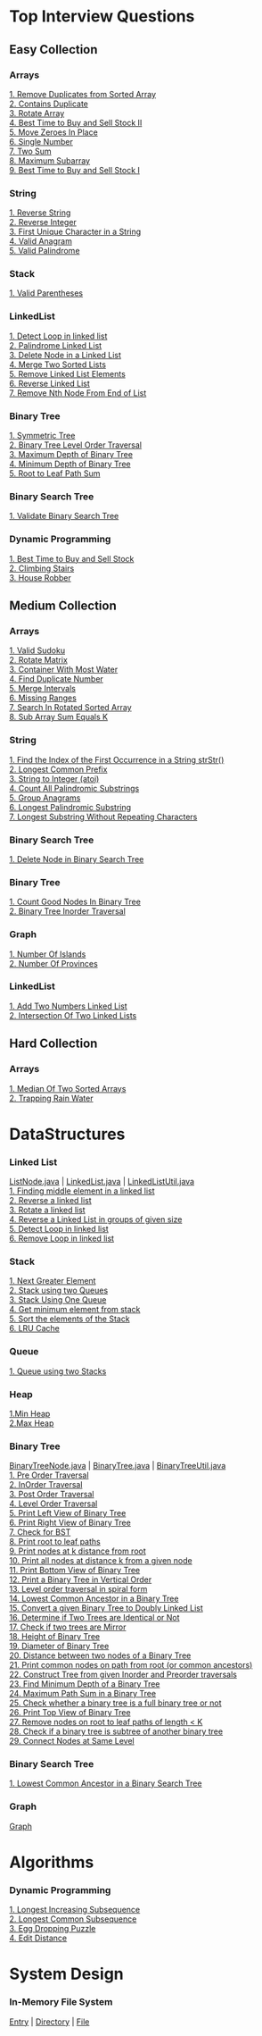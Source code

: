 # Top Interview Questions

## Easy Collection

### Arrays
[1. Remove Duplicates from Sorted Array](src/main/java/practise/top/easy/array/RemoveDuplicatesInPlace.java) <br/>
[2. Contains Duplicate](src/main/java/practise/top/easy/array/ContainsDuplicate.java) <br/>
[3. Rotate Array](src/main/java/practise/top/easy/array/RotateArray.java) <br/>
[4. Best Time to Buy and Sell Stock II](src/main/java/practise/top/easy/array/BestTimeToBuyAndSellStock2.java) <br/>
[5. Move Zeroes In Place](src/main/java/practise/top/easy/array/MoveZeroesInPlace.java) <br/>
[6. Single Number](src/main/java/practise/top/easy/array/SingleNumber.java) <br/>
[7. Two Sum](src/main/java/practise/top/easy/array/TwoSum.java) <br/>
[8. Maximum Subarray](src/main/java/practise/top/easy/array/MaximumSubarray.java) <br/>
[9. Best Time to Buy and Sell Stock I](src/main/java/practise/top/easy/array/BestTimeToBuyAndSellStock1.java) <br/>

### String
[1. Reverse String](src/main/java/practise/top/easy/string/ReverseString.java) <br/>
[2. Reverse Integer](src/main/java/practise/top/easy/string/ReverseInteger.java) <br/>
[3. First Unique Character in a String](src/main/java/practise/top/easy/string/FirstUniqueCharacter.java) <br/>
[4. Valid Anagram](src/main/java/practise/top/easy/string/ValidAnagram.java) <br/>
[5. Valid Palindrome](src/main/java/practise/top/easy/string/ValidPalindrome.java) <br/>

### Stack
[1. Valid Parentheses](src/main/java/practise/top/easy/stack/ValidParentheses.java) <br/>

### LinkedList
[1. Detect Loop in linked list](src/main/java/practise/datastructures/linkedlist/DetectLoopInLinkedList.java) <br/>
[2. Palindrome Linked List](src/main/java/practise/top/easy/linkedlist/CheckLinkedListPalindrome.java) <br/>
[3. Delete Node in a Linked List](src/main/java/practise/top/easy/linkedlist/DeleteNode.java) <br/>
[4. Merge Two Sorted Lists](src/main/java/practise/top/easy/linkedlist/MergeTwoLists.java) <br/>
[5. Remove Linked List Elements](src/main/java/practise/top/easy/linkedlist/RemoveLinkedListElements.java) <br/>
[6. Reverse Linked List](src/main/java/practise/top/easy/linkedlist/ReverseLinkedList.java) <br/>
[7. Remove Nth Node From End of List](src/main/java/practise/top/easy/linkedlist/RemoveNthNodeFromEnd.java) <br/>

### Binary Tree
[1. Symmetric Tree](src/main/java/practise/top/easy/binarytree/IsSymmetric.java) <br/>
[2. Binary Tree Level Order Traversal](src/main/java/practise/top/easy/binarytree/LevelsUsingLevelOrderTraversal.java) <br/>
[3. Maximum Depth of Binary Tree](src/main/java/practise/top/easy/binarytree/MaxDepth.java) <br/>
[4. Minimum Depth of Binary Tree](src/main/java/practise/top/easy/binarytree/MinDepth.java) <br/>
[5. Root to Leaf Path Sum](src/main/java/practise/top/easy/binarytree/RootToLeafPathSum.java) <br/>

### Binary Search Tree
[1. Validate Binary Search Tree](src/main/java/practise/top/easy/bst/ValidateBST.java) <br/>

### Dynamic Programming
[1. Best Time to Buy and Sell Stock](src/main/java/practise/top/easy/dp/BestTimeToBuyAndSellStock.java) <br/>
[2. Climbing Stairs](src/main/java/practise/top/easy/dp/ClimbStairs.java) <br/>
[3. House Robber](src/main/java/practise/top/easy/dp/HouseRobber.java) <br/>


## Medium Collection

### Arrays
[1. Valid Sudoku](src/main/java/practise/top/medium/array/ValidSudoku.java) <br/>
[2. Rotate Matrix](src/main/java/practise/top/medium/array/RotateMatrix.java) <br/>
[3. Container With Most Water](src/main/java/practise/top/medium/array/ContainerWithMostWater.java) <br/>
[4. Find Duplicate Number](src/main/java/practise/top/medium/array/FindDuplicateNumber.java) <br/>
[5. Merge Intervals](src/main/java/practise/top/medium/array/MergeIntervals.java) <br/>
[6. Missing Ranges](src/main/java/practise/top/medium/array/MissingRanges.java) <br/>
[7. Search In Rotated Sorted Array](src/main/java/practise/top/medium/array/SearchInRotatedSortedArray.java) <br/>
[8. Sub Array Sum Equals K](src/main/java/practise/top/medium/array/SubarraySumEqualsK.java) <br/>

### String
[1. Find the Index of the First Occurrence in a String strStr()](src/main/java/practise/top/medium/string/StrStr.java) <br/>
[2. Longest Common Prefix](src/main/java/practise/top/medium/string/LongestCommonPrefix.java) <br/>
[3. String to Integer (atoi)](src/main/java/practise/top/medium/string/StringToInteger.java) <br/>
[4. Count All Palindromic Substrings](src/main/java/practise/top/medium/string/CountAllPalindromicSubstrings.java) <br/>
[5. Group Anagrams](src/main/java/practise/top/medium/string/GroupAnagrams.java) <br/>
[6. Longest Palindromic Substring](src/main/java/practise/top/medium/string/LongestPalindromicSubstring.java) <br/>
[7. Longest Substring Without Repeating Characters](src/main/java/practise/top/medium/string/LongestSubstringWithoutRepeatingCharacters.java) <br/>

### Binary Search Tree
[1. Delete Node in Binary Search Tree](src/main/java/practise/top/medium/bst/DeleteNodeInBST.java) <br/>

### Binary Tree
[1. Count Good Nodes In Binary Tree](src/main/java/practise/top/medium/binarytree/CountGoodNodesInBinaryTree.java) <br/>
[2. Binary Tree Inorder Traversal](src/main/java/practise/top/medium/binarytree/BinaryTreeInorderTraversal.java) <br/>

### Graph
[1. Number Of Islands](src/main/java/practise/top/medium/graph/NumberOfIslands.java) <br/>
[2. Number Of Provinces](src/main/java/practise/top/medium/graph/NumberOfProvinces.java) <br/>

### LinkedList
[1. Add Two Numbers Linked List](src/main/java/practise/top/medium/linkedlist/AddTwoNumbersLinkedList.java) <br/>
[2. Intersection Of Two Linked Lists](src/main/java/practise/top/medium/linkedlist/IntersectionOfTwoLinkedLists.java) <br/>

## Hard Collection

### Arrays
[1. Median Of Two Sorted Arrays](src/main/java/practise/top/hard/array/MedianOfTwoSortedArrays.java) <br/>
[2. Trapping Rain Water](src/main/java/practise/top/hard/array/TrappingRainWater.java) <br/>


# DataStructures

### Linked List 
[ListNode.java](src/main/java/practise/datastructures/linkedlist/ListNode.java) |
[LinkedList.java](src/main/java/practise/datastructures/linkedlist/LinkedList.java) |
[LinkedListUtil.java](src/main/java/practise/datastructures/linkedlist/LinkedListUtil.java) <br/>
[1. Finding middle element in a linked list](src/main/java/practise/datastructures/linkedlist/MiddleElementInLinkedList.java) <br/>
[2. Reverse a linked list](src/main/java/practise/datastructures/linkedlist/ReverseLinkedList.java) <br/>
[3. Rotate a linked list](src/main/java/practise/datastructures/linkedlist/RotateLinkedList.java) <br/>
[4. Reverse a Linked List in groups of given size](src/main/java/practise/datastructures/linkedlist/ReverseLinkedListInGroups.java) <br/>
[5. Detect Loop in linked list](src/main/java/practise/datastructures/linkedlist/DetectLoopInLinkedList.java) <br/>
[6. Remove Loop in linked list](src/main/java/practise/datastructures/linkedlist/DetectAndRemoveLoopInLinkedList.java) <br/>


### Stack 
[1. Next Greater Element](src/main/java/practise/datastructures/stack/NextGreaterElement.java) <br/>
[2. Stack using two Queues](src/main/java/practise/datastructures/stack/StackUsingTwoQueues.java) <br/>
[3. Stack Using One Queue](src/main/java/practise/datastructures/stack/StackUsingOneQueue.java) <br/>
[4. Get minimum element from stack](src/main/java/practise/datastructures/stack/MinElementInStack.java) <br/>
[5. Sort the elements of the Stack](src/main/java/practise/datastructures/stack/SortStack.java) <br/>
[6. LRU Cache](src/main/java/practise/datastructures/lrucache/LRUCache.java)<br/>


### Queue 
[1. Queue using two Stacks](src/main/java/practise/datastructures/queue/QueueUsingStacks.java) <br/>


### Heap
[1.Min Heap](src/main/java/practise/datastructures/heap/MinHeap.java)<br/>
[2.Max Heap](src/main/java/practise/datastructures/heap/MaxHeap.java)<br/>


### Binary Tree 
[BinaryTreeNode.java](src/main/java/practise/datastructures/BinaryTree/BinaryTreeNode.java) |
[BinaryTree.java](src/main/java/practise/datastructures/BinaryTree/BinaryTree.java) |
[BinaryTreeUtil.java](src/main/java/practise/datastructures/BinaryTree/BinaryTreeUtil.java) <br/>
[1. Pre Order Traversal](src/main/java/practise/datastructures/BinaryTree/PreOrderTraversal.java) <br/>
[2. InOrder Traversal](src/main/java/practise/datastructures/BinaryTree/InOrderTraversal.java) <br/>
[3. Post Order Traversal](src/main/java/practise/datastructures/BinaryTree/PostOrderTraversal.java) <br/>
[4. Level Order Traversal](src/main/java/practise/datastructures/BinaryTree/LevelOrderTraversal.java) <br/>
[5. Print Left View of Binary Tree](src/main/java/practise/datastructures/BinaryTree/PrintLeftViewBT.java) <br/>
[6. Print Right View of Binary Tree](src/main/java/practise/datastructures/BinaryTree/PrintRightViewBT.java) <br/>
[7. Check for BST](src/main/java/practise/datastructures/BinaryTree/CheckIsBST.java) <br/>
[8. Print root to leaf paths](src/main/java/practise/datastructures/BinaryTree/RootToLeavesPath.java) <br/>
[9. Print nodes at k distance from root](src/main/java/practise/datastructures/BinaryTree/PrintKDistanceNodesFromRoot.java) <br/>
[10. Print all nodes at distance k from a given node](src/main/java/practise/datastructures/BinaryTree/PrintKDistanceNodesFromTarget.java) <br/>
[11. Print Bottom View of Binary Tree](src/main/java/practise/datastructures/BinaryTree/BottomViewOfBT.java) <br/>
[12. Print a Binary Tree in Vertical Order](src/main/java/practise/datastructures/BinaryTree/VerticalOrderBT.java) <br/>
[13. Level order traversal in spiral form](src/main/java/practise/datastructures/BinaryTree/PrintSpiralBT.java) <br/>
[14. Lowest Common Ancestor in a Binary Tree](src/main/java/practise/datastructures/BinaryTree/LowestCommonAncestorBT.java) <br/>
[15. Convert a given Binary Tree to Doubly Linked List](src/main/java/practise/datastructures/BinaryTree/ConvertBTtoDLL.java) <br/>
[16. Determine if Two Trees are Identical or Not](src/main/java/practise/datastructures/BinaryTree/IdenticalBinaryTrees.java)<br/>
[17. Check if two trees are Mirror](src/main/java/practise/datastructures/BinaryTree/CheckBTsAreMirror.java)<br/>
[18. Height of Binary Tree](src/main/java/practise/datastructures/BinaryTree/HeightOfBT.java)<br/>
[19. Diameter of Binary Tree](src/main/java/practise/datastructures/BinaryTree/DiameterOfBT.java)<br/>
[20. Distance between two nodes of a Binary Tree](src/main/java/practise/datastructures/BinaryTree/DistanceBwTwoNodesBT.java)<br/>
[21. Print common nodes on path from root (or common ancestors)](src/main/java/practise/datastructures/BinaryTree/PrintCommonNodesOnPathFromRoot.java)<br/>
[22. Construct Tree from given Inorder and Preorder traversals](src/main/java/practise/datastructures/BinaryTree/ConstructTreeUsingPreInOrder.java)<br/>
[23. Find Minimum Depth of a Binary Tree](src/main/java/practise/datastructures/BinaryTree/MinimumDepthOfBT.java)<br/>
[24. Maximum Path Sum in a Binary Tree](src/main/java/practise/datastructures/BinaryTree/MaxPathSumInBT.java)<br/>
[25. Check whether a binary tree is a full binary tree or not](src/main/java/practise/datastructures/BinaryTree/IsFullBT.java)<br/>
[26. Print Top View of Binary Tree](src/main/java/practise/datastructures/BinaryTree/TopViewOfBT.java) <br/>
[27. Remove nodes on root to leaf paths of length < K](src/main/java/practise/datastructures/BinaryTree/RemoveShortPathNodesBT.java)<br/>
[28. Check if a binary tree is subtree of another binary tree](src/main/java/practise/datastructures/BinaryTree/IsSubTree.java)<br/>
[29. Connect Nodes at Same Level](src/main/java/practise/datastructures/BinaryTree/ConnectNodesAtSameLevel.java) <br/>

### Binary Search Tree 
[1. Lowest Common Ancestor in a Binary Search Tree](src/main/java/practise/datastructures/BinarySearchTree/LowestCommonAncestorBST.java) <br/>

### Graph 
[Graph](src/main/java/practise/datastructures/graph/Graph.java)


# Algorithms

### Dynamic Programming 
[1. Longest Increasing Subsequence](src/main/java/practise/algorithms/dp/LongestIncreasingSubsequence.java) <br/>
[2. Longest Common Subsequence](src/main/java/practise/algorithms/dp/LongestCommonSubsequence.java) <br/>
[3. Egg Dropping Puzzle](src/main/java/practise/algorithms/dp/EggDropping.java) <br/>
[4. Edit Distance](src/main/java/practise/algorithms/dp/EditDistance.java) <br/>

# System Design 

### In-Memory File System
[Entry](src/main/java/practise/systemdesign/filesystem/Entry.java) | [Directory](src/main/java/practise/systemdesign/filesystem/Directory.java) 
| [File](src/main/java/practise/systemdesign/filesystem/File.java)
